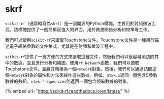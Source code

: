 # skrf

`scikit-rf`（通常縮寫為`skrf`）是一個開源的Python模塊，主要用於射頻微波工程。該模塊提供了一個簡單而強大的界面，用於微波網絡分析和校準等工作。

我們可以使用`scikit-rf`來讀取Touchstone文件。Touchstone文件是一種用於描述電子網絡參數的文件格式，尤其是在射頻和微波工程中。

`scikit-rf`提供了一種方便的方式來讀取這種文件，然後我們可以很容易地訪問其中的數據，並且進行分析和繪圖。使用`rf.Network`函數，我們可以讀取Touchstone文件，並將其轉換為一個`Network`對象。然後，我們可以通過訪問這個`Network`對象的屬性和方法來操作這些數據。例如，`ntwk.s`返回一個包含S參數數據的數組，`ntwk.frequencies`則返回一個包含頻率數據的對象。

{% embed url="https://scikit-rf.readthedocs.io/en/latest/" %}
